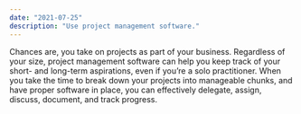 ```yaml
---
date: "2021-07-25"
description: "Use project management software."
---
```


Chances are, you take on projects as part of your business. Regardless of your size, project management software can help you keep track of your short- and long-term aspirations, even if you’re a solo practitioner. When you take the time to break down your projects into manageable chunks, and have proper software in place, you can effectively delegate, assign, discuss, document, and track progress.